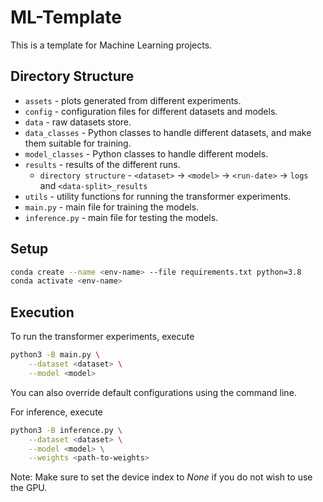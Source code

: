 # ML-Template

This is a template for Machine Learning projects.

## Directory Structure

- `assets` - plots generated from different experiments.
- `config` - configuration files for different datasets and models.
- `data` - raw datasets store.
- `data_classes` - Python classes to handle different datasets, and make them suitable for training.
- `model_classes` - Python classes to handle different models.
- `results` - results of the different runs. <br>
    - `directory structure` - `<dataset>` -> `<model>` -> `<run-date>` -> `logs` and `<data-split>_results`
- `utils` - utility functions for running the transformer experiments.
- `main.py` - main file for training the models.
- `inference.py` - main file for testing the models.

## Setup

```bash
conda create --name <env-name> --file requirements.txt python=3.8
conda activate <env-name>
```

## Execution

To run the transformer experiments, execute
```bash
python3 -B main.py \
    --dataset <dataset> \
    --model <model>
```
You can also override default configurations using the command line.<br>

For inference, execute
```bash
python3 -B inference.py \
    --dataset <dataset> \
    --model <model> \
    --weights <path-to-weights>
```

Note: Make sure to set the device index to <i>None</i> if you do not wish to use the GPU.
